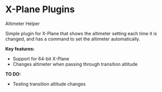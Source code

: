 X-Plane Plugins
======

Altimeter Helper

Simple plugin for X-Plane that shows the altimeter setting each time it is changed, and has a command to set the altimeter automatically.

<b>Key features:</b><br/>
<ul><li>Support for 64-bit X-Plane</li>
<li>Changes altimeter when passing through transition altitude</li>
</ul>

<b>TO DO:</b>
<ul><li>Testing transition altitude changes</li></ul>
